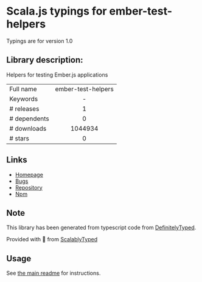 
# Scala.js typings for ember-test-helpers

Typings are for version 1.0

## Library description:
Helpers for testing Ember.js applications

|                    |                 |
| ------------------ | :-------------: |
| Full name          | ember-test-helpers |
| Keywords           | - |
| # releases         | 1 |
| # dependents       | 0 |
| # downloads        | 1044934 |
| # stars            | 0 |

## Links
- [Homepage](https://github.com/switchfly/ember-test-helpers#readme)
- [Bugs](https://github.com/switchfly/ember-test-helpers/issues)
- [Repository](https://github.com/switchfly/ember-test-helpers)
- [Npm](https://www.npmjs.com/package/ember-test-helpers)
    


## Note
This library has been generated from typescript code from [DefinitelyTyped](https://definitelytyped.org).

Provided with :purple_heart: from [ScalablyTyped](https://github.com/oyvindberg/ScalablyTyped)

## Usage
See [the main readme](../../readme.md) for instructions.


